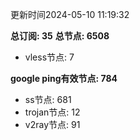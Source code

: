 更新时间2024-05-10 11:19:32

**总订阅: 35**
**总节点: 6508**
- vless节点: 7

**google ping有效节点: 784**
- ss节点: 681
- trojan节点: 12
- v2ray节点: 91
